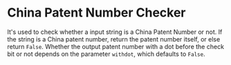 # China Patent Number Checker
It's used to check whether a input string is a China Patent Number or not.
If the string is a China patent number, return the patent number itself, or else return `False`.
Whether the output patent number with a dot before the check bit or not depends on the parameter `withdot`, which defaults to `False`.

